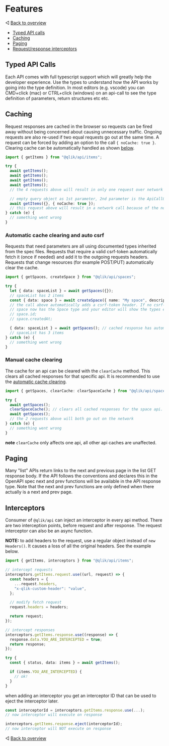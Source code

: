 # Features

◁ [Back to overview](../README.md)

- [Typed API calls](#typed-api-calls)
- [Caching](#caching)
- [Paging](#paging)
- [Request/response interceptors](#interceptors)

## Typed API Calls

Each API comes with full typescript support which will greatly help the developer experience. Use the types to understand how the API works by going into the type definition. In most editors (e.g. vscode) you can CMD+click (mac) or CTRL+click (windows) on an api-call to see the type definition of parameters, return structures etc etc.

## Caching

Request responses are cached in the browser so requests can be fired away without being concerned about causing unnecessary traffic. Ongoing requests are also re-used if two equal requests go out at the same time. A request can be forced by adding an option to the call `{ noCache: true }`. Clearing cache can be automatically handled as shown [below](#automatic-cache-clearing-and-auto-csrf).

```ts
import { getItems } from "@qlik/api/items";

try {
  await getItems();
  await getItems();
  await getItems();
  await getItems();
  // the 4 requests above will result in only one request over network

  // empty query object as 1st parameter, 2nd parameter is the ApiCallOptions
  await getItems({}, { noCache: true });
  // this request above will result in a network call because of the noCache option
} catch (e) {
  // something went wrong
}
```

### Automatic cache clearing and auto csrf

Requests that need parameters are all using documented types inherited from the spec files. Requests that require a valid csrf-token automatically fetch it (once if needed) and add it to the outgoing requests headers. Requests that change resources (for example POST/PUT) automatically clear the cache.

```ts
import { getSpaces, createSpace } from "@qlik/api/spaces";

try {
  let { data: spaceList } = await getSpaces({});
  // spaceList has 2 items
  const { data: space } = await createSpace({ name: "My space", description: "description", type: "shared" });
  // the call above automatically adds a csrf-token header. If no csrf-token has been fetched yet it will first fetch it.
  // space now has the Space type and your editor will show the types e.g:
  // space.id;
  // space.createdAt;

  { data: spaceList } = await getSpaces(); // cached response has automatically been cleared because of createSpace call above
  // spaceList has 3 items
} catch (e) {
  // something went wrong
}
```

### Manual cache clearing

The cache for an api can be cleared with the `clearCache` method. This clears all cached responses for that specific api. It is recommended to use the [automatic cache clearing](#automatic-cache-clearing-and-auto-csrf).

```ts
import { getSpaces, clearCache: clearSpaceCache } from "@qlik/api/spaces";

try {
  await getSpaces();
  clearSpaceCache(); // clears all cached responses for the space api.
  await getSpaces();
  // the 2 requests above will both go out on the network
} catch (e) {
  // something went wrong
}
```

**note** `clearCache` only affects one api, all other api caches are unaffected.

## Paging

Many "list" APIs return links to the next and previous page in the list GET response body. If the API follows the conventions and declares this in the OpenAPI spec next and prev functions will be available in the API response type. Note that the next and prev functions are only defined when there actually is a next and prev page.

## Interceptors

Consumer of `@qlik/api` can inject an interceptor in every api method. There are two interception points, before request and after response. The request interceptor can also be an async function.

**NOTE:** to add headers to the request, use a regular object instead of `new Headers()`. It causes a loss of all the original headers. See the example below.

```ts
import { getItems, interceptors } from "@qlik/api/items";

// intercept requests
interceptors.getItems.request.use((url, request) => {
  const headers = {
    ...request.headers,
    "x-qlik-custom-header": "value",
  };

  // modify fetch request
  request.headers = headers;

  return request;
});

// intercept responses
interceptors.getItems.response.use((response) => {
  response.data.YOU_ARE_INTERCEPTED = true;
  return response;
});

try {
  const { status, data: items } = await getItems();

  if (items.YOU_ARE_INTERCEPTED) {
    // ok!
  }
}
```

when adding an interceptor you get an interceptor ID that can be used to eject the interceptor later.

```ts
const interceptorId = interceptors.getItems.response.use(...);
// now interceptor will execute on response

interceptors.getItems.response.eject(interceptorId);
// now interceptor will NOT execute on response
```

◁ [Back to overview](../README.md)
